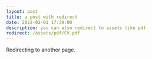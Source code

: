 ```yaml
---
layout: post
title: a post with redirect
date: 2022-02-01 17:39:00
description: you can also redirect to assets like pdf
redirect: /assets/pdf/CV.pdf
---
```


Redirecting to another page.
